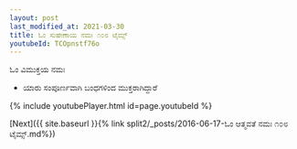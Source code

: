 ```yaml
---
layout: post
last_modified_at: 2021-03-30
title: ಓಂ ಸುಷೇಣಾಯ ನಮಃ ೧೦೮ ಟೈಮ್ಸ್
youtubeId: TCOpnstf76o
---
```

 
 
 ಓಂ ವಿಮುಕ್ತಯ ನಮಃ  
 
 -  ಯಾರು ಸಂಪೂರ್ಣವಾಗಿ ಬಂಧಗಳಿಂದ ಮುಕ್ತರಾಗಿದ್ದಾರೆ 
 
  
 
  
 
 
 
 
 
 


{% include youtubePlayer.html id=page.youtubeId %}
 
[Next]({{ site.baseurl }}{% link  split2/_posts/2016-06-17-ಓಂ ಆತ್ಮವತೆ ನಮಃ ೧೦೮ ಟೈಮ್ಸ್.md%})
 
